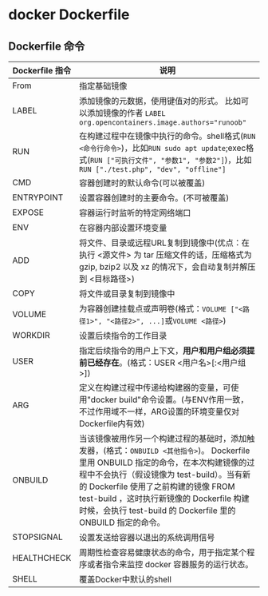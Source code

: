 # docker Dockerfile

## Dockerfile 命令

| Dockerfile 指令 | 说明 |
| --- | --- |
| From | 指定基础镜像 |
| LABEL | 添加镜像的元数据，使用键值对的形式。 比如可以添加镜像的作者 `LABEL org.opencontainers.image.authors="runoob"` |
| RUN | 在构建过程中在镜像中执行的命令。shell格式(`RUN <命令行命令>`)，比如`RUN sudo apt update`;exec格式(`RUN ["可执行文件", "参数1", "参数2"]`)，比如`RUN ["./test.php", "dev", "offline"]` |
| CMD | 容器创建时的默认命令(可以被覆盖) |
| ENTRYPOINT | 设置容器创建时的主要命令。(不可被覆盖) |
| EXPOSE | 容器运行时监听的特定网络端口 |
| ENV | 在容器内部设置环境变量 |
| ADD | 将文件、目录或远程URL复制到镜像中(优点：在执行 <源文件> 为 tar 压缩文件的话，压缩格式为 gzip, bzip2 以及 xz 的情况下，会自动复制并解压到 <目标路径>) |
| COPY | 将文件或目录复制到镜像中 |
| VOLUME | 为容器创建挂载点或声明卷(格式：`VOLUME ["<路径1>", "<路径2>", ...]`或`VOLUME <路径>`) |
| WORKDIR | 设置后续指令的工作目录 |
| USER | 指定后续指令的用户上下文，**用户和用户组必须提前已经存在**。(格式：USER <用户名>[:<用户组>]) |
| ARG | 定义在构建过程中传递给构建器的变量，可使用"docker build"命令设置。(与ENV作用一致，不过作用域不一样，ARG设置的环境变量仅对Dockerfile内有效) |
| ONBUILD | 当该镜像被用作另一个构建过程的基础时，添加触发器，(格式：`ONBUILD <其他指令>`)。 Dockerfile 里用 ONBUILD 指定的命令，在本次构建镜像的过程中不会执行（假设镜像为 test-build）。当有新的 Dockerfile 使用了之前构建的镜像 FROM test-build ，这时执行新镜像的 Dockerfile 构建时候，会执行 test-build 的 Dockerfile 里的 ONBUILD 指定的命令。 |
| STOPSIGNAL | 设置发送给容器以退出的系统调用信号 |
| HEALTHCHECK | 周期性检查容易健康状态的命令，用于指定某个程序或者指令来监控 docker 容器服务的运行状态。 |
| SHELL | 覆盖Docker中默认的shell |


